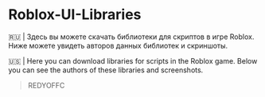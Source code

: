 # Roblox-UI-Libraries
🇷🇺 | Здесь вы можете скачать библиотеки для скриптов в игре Roblox. Ниже можете увидеть авторов данных библиотек и скриншоты.

🇺🇸 | Here you can download libraries for scripts in the Roblox game. Below you can see the authors of these libraries and screenshots.
> REDYOFFC
